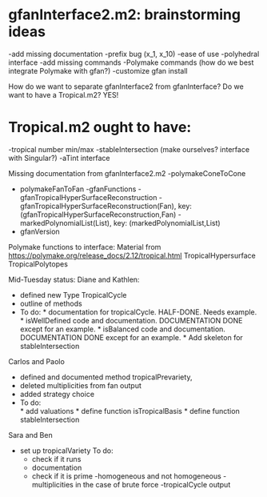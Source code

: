 gfanInterface2.m2: brainstorming ideas
======================================
-add missing documentation
-prefix bug (x_1, x_10)
-ease of use
-polyhedral interface
-add missing commands
-Polymake commands (how do we best integrate Polymake with gfan?)
-customize gfan install


How do we want to separate gfanInterface2 from gfanInterface? Do we want to have a Tropical.m2? YES!

Tropical.m2 ought to have:
==========================
-tropical number min/max
-stableIntersection (make ourselves? interface with Singular?)
-aTint interface


Missing documentation from gfanInterface2.m2
-polymakeConeToCone
- polymakeFanToFan
-gfanFunctions
-gfanTropicalHyperSurfaceReconstruction
-gfanTropicalHyperSurfaceReconstruction(Fan), key: (gfanTropicalHyperSurfaceReconstruction,Fan)
-markedPolynomialList(List), key: (markedPolynomialList,List)
- gfanVersion



Polymake functions to interface:
Material from 
https://polymake.org/release_docs/2.12/tropical.html
TropicalHypersurface
TropicalPolytopes

Mid-Tuesday status:
Diane and Kathlen:
- defined new Type TropicalCycle
- outline of methods
- To do:  * documentation for tropicalCycle.  HALF-DONE.  Needs example.
     	  * isWellDefined code and documentation.  DOCUMENTATION DONE except for an example.
	  * isBalanced code and documentation.  DOCUMENTATION DONE except for an example.
	  * Add skeleton for stableIntersection

Carlos and Paolo
- defined and documented method tropicalPrevariety, 
- deleted multiplicities from fan output
- added strategy choice
- To do:  
          * add valuations
          * define function isTropicalBasis
	  * define function stableIntersection


Sara and Ben
- set up tropicalVariety
To do: 
	- check if it runs 
	- documentation
	- check if it is prime
	-homogeneous and not homogeneous
	-multiplicities in the case of brute force
	-tropicalCycle output

	  
